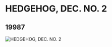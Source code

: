 # HEDGEHOG, DEC. NO. 2
## 19987
![HEDGEHOG, DEC. NO. 2](https://lc-www-live-s.legocdn.com/media/bricks/5/2/6102907.jpg)